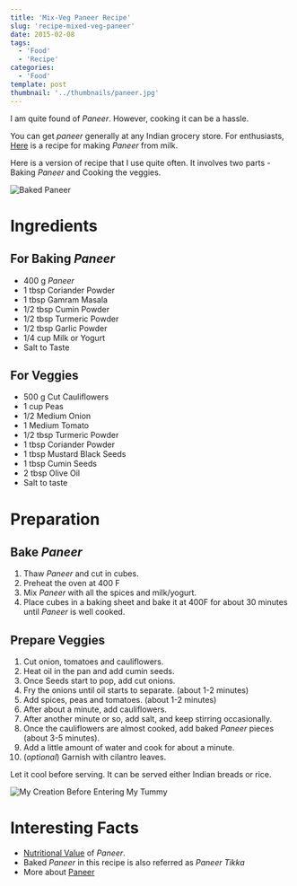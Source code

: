 ```yaml
---
title: 'Mix-Veg Paneer Recipe'
slug: 'recipe-mixed-veg-paneer'
date: 2015-02-08
tags:
  - 'Food'
  - 'Recipe'
categories:
  - 'Food'
template: post
thumbnail: '../thumbnails/paneer.jpg'
---
```


I am quite found of _Paneer_. However, cooking it can be a hassle.

You can get _paneer_ generally at any Indian grocery store. For
enthusiasts, [Here](https://thewayofcheese.com/2013/02/18/paneer/) is a
recipe for making _Paneer_ from milk.

Here is a version of recipe that I use quite often. It involves two
parts - Baking _Paneer_ and Cooking the veggies.

![Baked Paneer](https://res.cloudinary.com/sadanandsingh/image/upload/v1496963330/bakedPaneer_wxweem.jpg)

# Ingredients

## For Baking _Paneer_

- 400 g _Paneer_
- 1 tbsp Coriander Powder
- 1 tbsp Gamram Masala
- 1/2 tbsp Cumin Powder
- 1/2 tbsp Turmeric Powder
- 1/2 tbsp Garlic Powder
- 1/4 cup Milk or Yogurt
- Salt to Taste

## For Veggies

- 500 g Cut Cauliflowers
- 1 cup Peas
- 1/2 Medium Onion
- 1 Medium Tomato
- 1/2 tbsp Turmeric Powder
- 1 tbsp Coriander Powder
- 1 tbsp Mustard Black Seeds
- 1 tbsp Cumin Seeds
- 2 tbsp Olive Oil
- Salt to taste

# Preparation

## Bake _Paneer_

1.  Thaw _Paneer_ and cut in cubes.
2.  Preheat the oven at 400 F
3.  Mix _Paneer_ with all the spices and milk/yogurt.
4.  Place cubes in a baking sheet and bake it at 400F for about 30
    minutes until _Paneer_ is well cooked.

## Prepare Veggies

1.  Cut onion, tomatoes and cauliflowers.
2.  Heat oil in the pan and add cumin seeds.
3.  Once Seeds start to pop, add cut onions.
4.  Fry the onions until oil starts to separate. (about 1-2 minutes)
5.  Add spices, peas and tomatoes. (about 1-2 minutes)
6.  After about a minute, add cauliflowers.
7.  After another minute or so, add salt, and keep stirring
    occasionally.
8.  Once the cauliflowers are almost cooked, add baked _Paneer_ pieces
    (about 3-5 minutes).
9.  Add a little amount of water and cook for about a minute.
10. (_optional_) Garnish with cilantro leaves.

Let it cool before serving. It can be served either Indian breads or
rice.

![My Creation Before Entering My Tummy](https://res.cloudinary.com/sadanandsingh/image/upload/v1496963330/bakedPaneer_final_bh3rss.jpg)

# Interesting Facts

- [Nutritional Value](https://nutritiondata.self.com/facts/recipe/1770692/2) of _Paneer_.
- Baked _Paneer_ in this recipe is also referred as _Paneer Tikka_
- More about [Paneer](https://en.wikipedia.org/wiki/Paneer)
